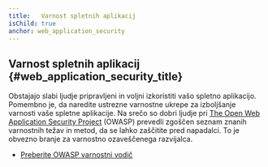 ```yaml
---
title:   Varnost spletnih aplikacij
isChild: true
anchor: web_application_security
---
```


## Varnost spletnih aplikacij {#web_application_security_title}

Obstajajo slabi ljudje pripravljeni in voljni izkoristiti vašo spletno aplikacijo. Pomembno je, da
naredite ustrezne varnostne ukrepe za izboljšanje varnosti vaše spletne aplikacije. Na srečo so dobri
ljudje pri [The Open Web Application Security Project][1] (OWASP) prevedli zgoščen seznam znanih varnostnih težav
in metod, da se lahko zaščitite pred napadalci. To je obvezno branje za varnostno ozaveščenega razvijalca.

* [Preberite OWASP varnostni vodič][2]

[1]: https://www.owasp.org/
[2]: https://www.owasp.org/index.php/Guide_Table_of_Contents
